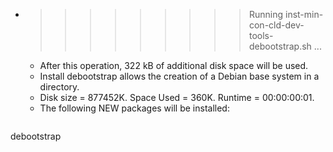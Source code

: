 * >>>>>>>>> Running inst-min-con-cld-dev-tools-debootstrap.sh ...
  * After this operation, 322 kB of additional disk space will be used.
  * Install debootstrap allows the creation of a Debian base system in a directory.
  * Disk size = 877452K. Space Used = 360K. Runtime = 00:00:00:01.
  * The following NEW packages will be installed:
  ```bash
debootstrap
  ```
